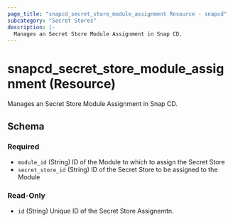 ```yaml
---
page_title: "snapcd_secret_store_module_assignment Resource - snapcd"
subcategory: "Secret Stores"
description: |-
  Manages an Secret Store Module Assignment in Snap CD.
---
```


# snapcd_secret_store_module_assignment (Resource)

Manages an Secret Store Module Assignment in Snap CD.




<!-- schema generated by tfplugindocs -->
## Schema

### Required

- `module_id` (String) ID of the Module to which to assign the Secret Store
- `secret_store_id` (String) ID of the Secret Store to be assigned to the Module

### Read-Only

- `id` (String) Unique ID of the Secret Store Assignemtn.
